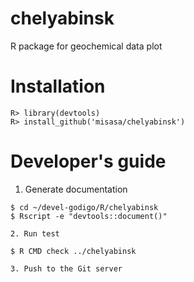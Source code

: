 # chelyabinsk
R package for geochemical data plot

# Installation

    R> library(devtools)
    R> install_github('misasa/chelyabinsk')

# Developer's guide

1. Generate documentation

```
$ cd ~/devel-godigo/R/chelyabinsk
$ Rscript -e "devtools::document()"

2. Run test

$ R CMD check ../chelyabinsk

3. Push to the Git server
